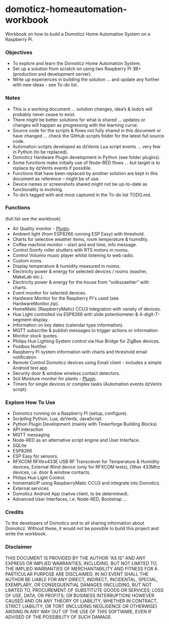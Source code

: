 # domoticz-homeautomation-workbook
Workbook on how to build a Domoticz Home Automation System on a Raspberry Pi.

### Objectives
* To explore and learn the Domoticz Home Automation System.
* Set up a solution from scratch on using two Raspberry Pi 3B+ (production and development server).
* Write up experiences in building the solution … and update any further with new ideas - see To-do list.

### Notes
* This is a working document … solution changes, idea’s & todo’s will probably never cease to exist.
* There might be better solutions for what is shared ... updates or changes will happen as progressing with the learning curve.
* Source code for the scripts & flows not fully shared in this document or have changed … check the GitHub scripts folder for the latest full source code.
* Automation scripts developed as dzVents Lua script events … very few in Python (to be replaced).
* Domoticz Hardware Plugin development in Python (see folder plugins).
* Some functions make initially use of Node-RED flows … but target is to replace by dzVents events if possible.
* Functions that have been replaced by another solution are kept in this document as reference – might be of use.
* Device names or screenshots shared might not be up-to-date as functionality is evolving.
* To-do’s tagged with <TODO> and most captured in the To-do list TODO.md.

### Functions
(full list see the workbook)
* Air Quality monitor - [Plugin](https://github.com/rwbl/domoticz-plugin-indoor-air-quality-monitor).
* Ambient light (from ESP8266 running ESP Easy) with threshold.
* Charts for selective weather items, room temperature & humidity.
* Coffee machine monitor – start and end time, info message.
* Control Somfy roller shutters with RTS motors in rooms.
* Control Volumio music player whilst listening to web radio.
* Custom icons.
* Display temperature & humidity measured in rooms.
* Electricity power & energy for selected devices / rooms (washer, MakeLab etc.).
* Electricity power & energy for the house from “volkszaehler” with charts.
* Event monitor for selected devices.
* Hardware Monitor for the Raspberry Pi's used (see HardwareMonitor.zip).
* HomeMatic (RaspberryMatic) CCU3 integration with variety of devices.
* Hue Light controlled via ESP8266 with slide potentiometer & 4-digit-7-segment-display.
* Information on key dates (calendar type information).
* MQTT subscribe & publish messages to trigger actions or information.
* Monitor stock quotes.
* Philips Hue Lighting System control via Hue Bridge for ZigBee devices.
* Postbox Notifier.
* Raspberry Pi system information with charts and threshold email notification.
* Remote Control Domoticz devices using Email client - includes a simple Android test app 
* Security door & window wireless contact detectors.
* Soil Moisture monitor for plants - [Plugin](https://github.com/rwbl/domoticz-plugin-soil-moisture-monitor).
* Timers for single devices or complex tasks (Automation events dzVents script).

### Explore How To Use
* Domoticz running on a Raspberry Pi (setup, configure).
* Scripting Python, Lua, dzVents, JavaScript.
* Python Plugin Development (mainly with Tinkerforge Building Blocks)
* API interaction
* MQTT messaging
* Node-RED as an alternative script engine and User Interface.
* SQLite
* ESP8266
* ESP Easy for sensors.
* RFXCOM RFXtrx433E USB RF Transceiver for Temperature & Humidity devices, External Wind device (only for RFXCOM tests), Other 433Mhz devices, i.e. door & window contacts.
* Philips Hue Light Control.
* homematicIP using RaspberryMatic CCU3 and integrate into Domoticz.
* External services
* Domoticz Android App (native client, to be determined).
* Advanced User Interfaces, i.e. Node-RED, Bootstrap …

### Credits
To the developers of Domoticz and to all sharing information about Domoticz. Without these, it would not be possible to build this project and write the workbook.

### Disclaimer
THIS DOCUMENT IS PROVIDED BY THE AUTHOR “AS IS” AND ANY EXPRESS OR IMPLIED WARRANTIES, INCLUDING, BUT NOT LIMITED TO, THE IMPLIED WARRANTIES 
OF MERCHANTABILITY AND FITNESS FOR A PARTICULAR PURPOSE ARE DISCLAIMED. IN NO EVENT SHALL THE AUTHOR BE LIABLE FOR ANY DIRECT, INDIRECT, 
INCIDENTAL, SPECIAL, EXEMPLARY, OR CONSEQUENTIAL DAMAGES (INCLUDING, BUT NOT LIMITED TO, PROCUREMENT OF SUBSTITUTE GOODS OR SERVICES; LOSS 
OF USE, DATA, OR PROFITS; OR BUSINESS INTERRUPTION) HOWEVER CAUSED AND ON ANY THEORY OF LIABILITY, WHETHER IN CONTRACT, STRICT LIABILITY, OR 
TORT (INCLUDING NEGLIGENCE OR OTHERWISE) ARISING IN ANY WAY OUT OF THE USE OF THIS SOFTWARE, EVEN IF ADVISED OF THE POSSIBILITY OF SUCH 
DAMAGE.
